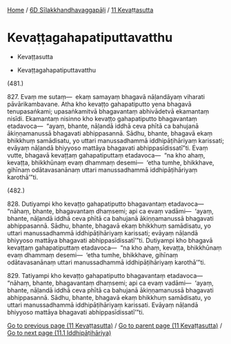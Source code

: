 
[Home](/) / [6D Sīlakkhandhavaggapāḷi](../../6D.md) / [11 Kevaṭṭasutta](../11.md)

# Kevaṭṭagahapatiputtavatthu

* Kevaṭṭasutta

* Kevaṭṭagahapatiputtavatthu

(481.)

827\. Evaṃ me sutaṃ—  ekaṃ samayaṃ bhagavā nāḷandāyaṃ viharati pāvārikambavane. Atha kho kevaṭṭo gahapatiputto yena bhagavā tenupasaṅkami; upasaṅkamitvā bhagavantaṃ abhivādetvā ekamantaṃ nisīdi. Ekamantaṃ nisinno kho kevaṭṭo gahapatiputto bhagavantaṃ etadavoca—  “ayaṃ, bhante, nāḷandā iddhā ceva phītā ca bahujanā ākiṇṇamanussā bhagavati abhippasannā. Sādhu, bhante, bhagavā ekaṃ bhikkhuṃ samādisatu, yo uttari manussadhammā iddhipāṭihāriyaṃ karissati; evāyaṃ nāḷandā bhiyyoso mattāya bhagavati abhippasīdissatī”ti. Evaṃ vutte, bhagavā kevaṭṭaṃ gahapatiputtaṃ etadavoca—  “na kho ahaṃ, kevaṭṭa, bhikkhūnaṃ evaṃ dhammaṃ desemi—  ‘etha tumhe, bhikkhave, gihīnaṃ odātavasanānaṃ uttari manussadhammā iddhipāṭihāriyaṃ karothā’”ti.

(482.)

828\. Dutiyampi kho kevaṭṭo gahapatiputto bhagavantaṃ etadavoca—  “nāhaṃ, bhante, bhagavantaṃ dhaṃsemi; api ca evaṃ vadāmi—  ‘ayaṃ, bhante, nāḷandā iddhā ceva phītā ca bahujanā ākiṇṇamanussā bhagavati abhippasannā. Sādhu, bhante, bhagavā ekaṃ bhikkhuṃ samādisatu, yo uttari manussadhammā iddhipāṭihāriyaṃ karissati; evāyaṃ nāḷandā bhiyyoso mattāya bhagavati abhippasīdissatī’”ti. Dutiyampi kho bhagavā kevaṭṭaṃ gahapatiputtaṃ etadavoca—  “na kho ahaṃ, kevaṭṭa, bhikkhūnaṃ evaṃ dhammaṃ desemi—  ‘etha tumhe, bhikkhave, gihīnaṃ odātavasanānaṃ uttari manussadhammā iddhipāṭihāriyaṃ karothā’”ti.

829\. Tatiyampi kho kevaṭṭo gahapatiputto bhagavantaṃ etadavoca—  “nāhaṃ, bhante, bhagavantaṃ dhaṃsemi; api ca evaṃ vadāmi—  ‘ayaṃ, bhante, nāḷandā iddhā ceva phītā ca bahujanā ākiṇṇamanussā bhagavati abhippasannā. Sādhu, bhante, bhagavā ekaṃ bhikkhuṃ samādisatu, yo uttari manussadhammā iddhipāṭihāriyaṃ karissati. Evāyaṃ nāḷandā bhiyyoso mattāya bhagavati abhippasīdissatī’”ti.

[Go to previous page (11 Kevaṭṭasutta)](../11.md) / [Go to parent page (11 Kevaṭṭasutta)](../11.md) / [Go to next page (11.1 Iddhipāṭihāriya)](11.1.md)


